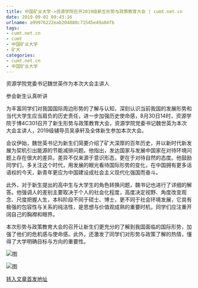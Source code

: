 ```yaml
---
title: 中国矿业大学->资源学院召开2019级新生形势与政策教育大会 | cumt.net.cn
date: 2019-09-02 09:43:16
urlname: a99976222eab204880c71545e49a04fb
tags: 
- cumt.net.cn
- cumt
- 中国矿业大学
- 矿大
categories:
- cumt.net.cn
- 中国矿业大学
---
```



资源学院党委书记魏世英作为本次大会主讲人

参会新生认真听讲

为丰富同学们对我国国际周边形势的了解与认知，深刻认识当前我国的发展形势和当代大学生应当肩负的历史责任，进一步加强历史使命感，8月30日14时，资源学院于博4C301召开了新生形势与政策教育大会，资源学院党委书记魏世英为本次大会主讲人，2019级辅导员吴承轩及全体新生参加本次大会。

会议伊始，魏世英书记为新生们简要介绍了矿大深厚的百年历史，并以新时代新发展为契机引出能源的节能减排问题。他指出，发达国家与发展中国家在对待环境问题上存在很大的差异。差异不仅来源于意识形态，更在于对待自然的态度。他鼓励同学们，多关注这个时代，用发展的眼光看待国际形势的变化，在中国拥有更多话语权的今天，新青年更应为中国建设成社会主义现代化强国而奋斗。

此外，对于新生提出的高中生与大学生的角色转换问题，魏书记也进行了详细的解答。他强调人的差别主要取决于个人的社会化程度，高度决定视野、角度改变观念、尺度把握人生，本科阶段不同于硕士、博士，更不同于社会环境发展，它具有极强的包容性与关系的纯洁性，是思想与价值观成熟的重要时机，同学们应注重开阔自己的胸襟和眼界。

本次形势与政策教育大会的召开让新生们更充分的了解到我国面临的国际形势，加强了他们的危机感与使命感。此外，还激发了同学们对形势与政策了解的热情，懂得了大学明确目标与方向的重要性。



![图](http://xwzx.cumt.edu.cn/_upload/article/images/53/0f/2a3efd8543ef81fadf3e3f89c594/e7053c10-6fa3-47a8-9875-6a3f9a32c00b.jpg)

![图](http://xwzx.cumt.edu.cn/_upload/article/images/53/0f/2a3efd8543ef81fadf3e3f89c594/b3d56d51-ff28-49b8-96c7-47bea13859d7.jpg)

[转入文章首发地址](http://xwzx.cumt.edu.cn/34/93/c523a537747/page.htm)